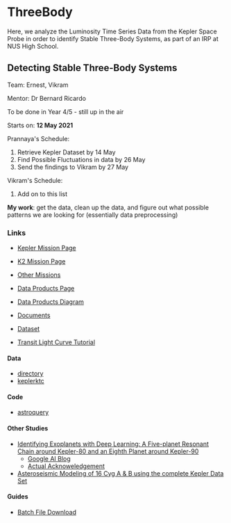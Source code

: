 # ThreeBody
Here, we analyze the Luminosity Time Series Data from the Kepler Space Probe in order to identify Stable Three-Body Systems, as part of an IRP at NUS High School.

## Detecting Stable Three-Body Systems
Team: Ernest, Vikram

Mentor: Dr Bernard Ricardo

To be done in Year 4/5 - still up in the air

Starts on: **12 May 2021**

Prannaya's Schedule:
1. Retrieve Kepler Dataset by 14 May
2. Find Possible Fluctuations in data by 26 May
3. Send the findings to Vikram by 27 May

Vikram's Schedule:
1. Add on to this list

**My work**: get the data, clean up the data, and figure out what possible patterns we are looking for
(essentially data preprocessing)

### Links
- [Kepler Mission Page](https://archive.stsci.edu/missions-and-data/kepler)
- [K2 Mission Page](https://archive.stsci.edu/missions-and-data/k2)
- [Other Missions](https://archive.stsci.edu/missions-and-data)
- [Data Products Page](https://exoplanetarchive.ipac.caltech.edu/docs/Kepler_Data_Products_Overview.html)
- [Data Products Diagram](https://exoplanetarchive.ipac.caltech.edu/images/Kepler_Data_Products_Diagram.pdf)
- [Documents](https://archive.stsci.edu/missions-and-data/kepler/documents)
- [Dataset](https://exoplanetarchive.ipac.caltech.edu/docs/data.html)

- [Transit Light Curve Tutorial](https://lweb.cfa.harvard.edu/~avanderb/tutorial/tutorial.html)

#### Data
- [directory](https://archive.stsci.edu/missions/kepler/)
- [keplerktc](https://archive.stsci.edu/missions/kepler/catalogs/kepler_ktc_kic_science_v.csv.gz)

#### Code
- [astroquery](https://astroquery.readthedocs.io/en/latest/mast/mast.html)

#### Other Studies
- [Identifying Exoplanets with Deep Learning: A Five-planet Resonant Chain around Kepler-80 and an Eighth Planet around Kepler-90](https://iopscience.iop.org/article/10.3847/1538-3881/aa9e09/pdf)
    - [Google AI Blog](https://ai.googleblog.com/2018/03/open-sourcing-hunt-for-exoplanets.html)
    - [Actual Acknoweledgement](https://blog.google/technology/ai/hunting-planets-machine-learning/)
- [Asteroseismic Modeling of 16 Cyg A & B using the complete Kepler Data Set](https://arxiv.org/pdf/1508.00946.pdf)

#### Guides
- [Batch File Download](https://irsa.ipac.caltech.edu/docs/batch_download_help.html)

